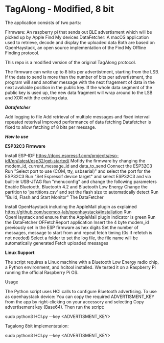 # TagAlong - Modified, 8 bit

The application consists of two parts:

Firmware: An raspberry pi that sends out BLE advertisment which will be picked up by Apple Find My devices
DataFetcher: A macOS application used to retrieve, decode and display the uploaded data
Both are based on OpenHaystack, an open source implementation of the Find My Offline Finding protocol.

This repo is a modified version of the original TagAlong protocol. 


The firmware can write up to 8 bits per advertistment, starting from the LSB. If the data to send is more than the number of bits per advertistment, the program will send another message with the next fragement of data in the next avaliable position in the public key. If the whole data segment of the public key is used up, the new data fragment will wrap around to the LSB and XOR with the existing data.

_**Datafetcher**_

Add logging to file
Add retrieval of multiple messages and fixed interval repeated reterival
Improved performance of data fetching
Datafetcher is fixed to allow fetching of 8 bits per message.

_**How to use**_

**ESP32C3 Firmware**

Install ESP-IDF https://docs.espressif.com/projects/esp-idf/en/latest/esp32/get-started/
Mofidy the firmware by changing the modem_id, current_message_id and data_to_send
Connect the ESP32C3
Run "Select port to use (COM, tty, usbserial)" and select the port for the ESP32C3
Run "Set Espressif device target" and select ESP32C3 and via built-in USB-JTAG
Run "menuconfig" and change the following parameters
Enable Bluetooth, Bluetooth 4.2 and Bluetooth Low Energy
Change the partition to 'partitions.csv' and set the flash size to automatically detect
Run "Build, Flash and Start Monitor"
The DataFetcher

Install OpenHaystack including the AppleMail plugin as explained https://github.com/seemoo-lab/openhaystack#installation
Run OpenHaystack and ensure that the AppleMail plugin indicator is green
Run the DataFetcher OFFetchReport application
Insert the 4 byte modem_id previously set in the ESP firmware as hex digits
Set the number of messages, message to start from and repeat fetch timing (0s if refetch is not needed)
Select a folder to set the log file, the file name will be automatically generated
Fetch uploaded messages



**Linux Support**

The script requires a Linux machine with a Bluetooth Low Energy radio chip, a Python environment, and hcitool installed. We tested it on a Raspberry Pi running the official Raspberry Pi OS.

Usage

The Python script uses HCI calls to configure Bluetooth advertising. 
To use as openhaystack device: 
You can copy the required ADVERTISMENT_KEY from the app by right-clicking on your accessory and selecting Copy advertisement key (Base64). Then run the script:

sudo python3 HCI.py --key <ADVERTISMENT_KEY>

Tagalong 8bit implementataion:

sudo python3 HCI.py --key <ADVERTISMENT_KEY>
